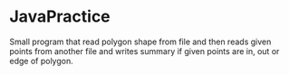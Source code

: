 # JavaPractice
Small program that read polygon shape from file and then reads given points from another file and writes summary if given points are in, out or edge of polygon.
